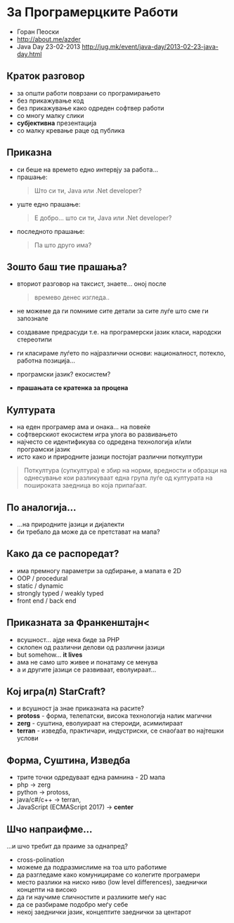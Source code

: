 # За Програмерцките Работи
 - Горан Пеоски
 - <http://about.me/azder>
 - Java Day 23-02-2013 <http://jug.mk/event/java-day/2013-02-23-java-day.html>


## Краток разговор
 - за општи работи поврзани со програмирањето
 - без прикажување код
 - без прикажување како одреден софтвер работи
 - со многу малку слики
 - **субјективна** презентација
 - со малку кревање раце од публика
 
## Приказна
 - си беше на времето едно интервју за работа...
 - прашање:
   > Што си ти, Java или .Net developer?
 - уште едно прашање:
   > Е добро... што си ти, Java или .Net developer?
 - последното прашање:
   > Па што друго има?

## Зошто баш тие прашања?
 - вториот разговор на таксист, знаете... оној после
   > времево денес изгледа..
   
 - не можеме да ги помниме сите детали за сите луѓе што сме ги запознале
 - создаваме предрасуди т.е. на програмерски јазик класи, народски стереотипи
 - ги класираме луѓето по најразлични основи: националност, потекло, работна позиција...
 - програмски јазик? екосистем?
 - **прашањата се кратенка за процена**

## Културата</h1>
 - на еден програмер ама и онака... на повеќе
 - софтверскиот екосистем игра улога во развивањето
 - најчесто се идентификува со одредена технологија и/или програмски јазик
 - исто како и природните јазици постојат различни поткултури

  > Поткултура (супкултура) е збир на норми, 
    вредности и образци на однесување 
    кои разликуваат една група луѓе 
    од културата на пошироката заедница во која припаѓаат.

## По аналогија...
 - ...на природните јазици и дијалекти
 - би требало да може да се претстават на мапа?

## Како да се распоредат?
 - има премногу параметри за одбирање, а мапата е 2D
 - OOP / procedural
 - static / dynamic
 - strongly typed / weakly typed
 - front end / back end

## Приказната за Франкенштајн<
 - всушност... ајде нека биде за PHP
 - склопен од различни делови од различни јазици
 - but somehow... **it lives**
 - ама не само што живее и понатаму се менува
 - а и другите јазици се развиваат, еволуираат...

## Кој игра(л) StarCraft?</h1>
 - и всушност ја знае приказната на расите?
 - **protoss** - форма, телепатски, висока технологија налик магични
 - **zerg** - суштина, еволуираат на стероиди, асимилираат
 - **terran** - изведба, практичари, индустриски, се снаоѓаат во најтешки услови
            
## Форма, Суштина, Изведба
 - трите точки одредуваат една рамнина - 2D мапа
 - php -> zerg
 - python -> protoss, 
 - java/c#/c++ -> terran,
 - JavaScript (ECMAScript 2017) -> **center**

        
## Шчо напраифме...
...и шчо требит да праиме за однапред?
  - cross-polination
  - можеме да подразмислиме на тоа што работиме
  - да разгледаме како комуницираме со колегите програмери
  - место разлики на ниско ниво (low level differences), заеднички концепти на високо
  - да ги научиме сличностите и разликите меѓу нас
  - да се разбираме подобро меѓу себе
  - некој заеднички јазик, концептите заеднички за центарот
